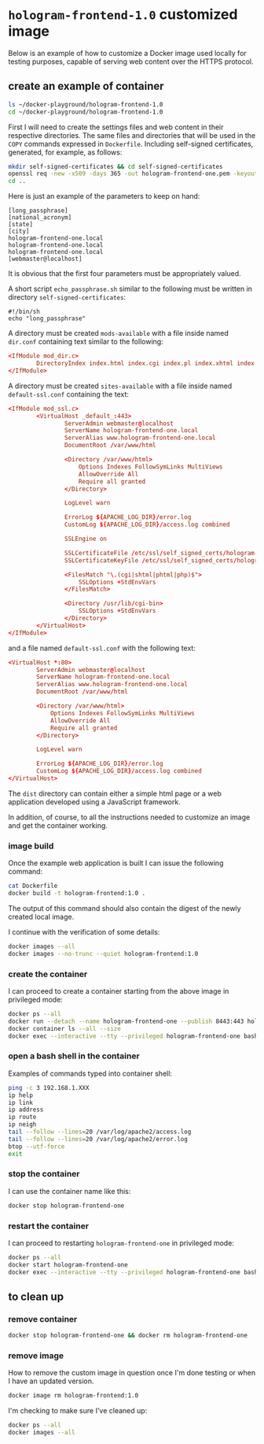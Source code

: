 # `hologram-frontend-1.0` customized image

Below is an example of how to customize a Docker image used locally for testing purposes, capable of serving web content over the HTTPS protocol.

## create an example of container

```bash
ls ~/docker-playground/hologram-frontend-1.0
cd ~/docker-playground/hologram-frontend-1.0
```

First I will need to create the settings files and web content in their respective directories.
The same files and directories that will be used in the `COPY` commands expressed in `Dockerfile`.
Including self-signed certificates, generated, for example, as follows:

```bash
mkdir self-signed-certificates && cd self-signed-certificates
openssl req -new -x509 -days 365 -out hologram-frontend-one.pem -keyout hologram-frontend-one.key
cd ..
```

Here is just an example of the parameters to keep on hand:

```text
[long_passphrase]
[national_acronym]
[state]
[city]
hologram-frontend-one.local
hologram-frontend-one.local
hologram-frontend-one.local
[webmaster@localhost]
```

It is obvious that the first four parameters must be appropriately valued.

A short script `echo_passphrase.sh` similar to the following must be written in directory `self-signed-certificates`:

```text
#!/bin/sh
echo "long_passphrase"
```

A directory must be created `mods-available` with a file inside named `dir.conf` containing text similar to the following:

```conf
<IfModule mod_dir.c>
        DirectoryIndex index.html index.cgi index.pl index.xhtml index.htm index.php
</IfModule>
```

A directory must be created `sites-available` with a file inside named `default-ssl.conf` containing the text:

```conf
<IfModule mod_ssl.c>
        <VirtualHost _default_:443>
                ServerAdmin webmaster@localhost
                ServerName hologram-frontend-one.local
                ServerAlias www.hologram-frontend-one.local
                DocumentRoot /var/www/html

                <Directory /var/www/html>
                    Options Indexes FollowSymLinks MultiViews
                    AllowOverride All
                    Require all granted
                </Directory>

                LogLevel warn

                ErrorLog ${APACHE_LOG_DIR}/error.log
                CustomLog ${APACHE_LOG_DIR}/access.log combined

                SSLEngine on

                SSLCertificateFile /etc/ssl/self_signed_certs/hologram-frontend-one.pem
                SSLCertificateKeyFile /etc/ssl/self_signed_certs/hologram-frontend-one.key

                <FilesMatch "\.(cgi|shtml|phtml|php)$">
                    SSLOptions +StdEnvVars
                </FilesMatch>

                <Directory /usr/lib/cgi-bin>
                    SSLOptions +StdEnvVars
                </Directory>
        </VirtualHost>
</IfModule>
```

and a file named `default-ssl.conf` with the following text:

```conf
<VirtualHost *:80>
        ServerAdmin webmaster@localhost
        ServerName hologram-frontend-one.local
        ServerAlias www.hologram-frontend-one.local
        DocumentRoot /var/www/html

        <Directory /var/www/html>
            Options Indexes FollowSymLinks MultiViews
            AllowOverride All
            Require all granted
        </Directory>

        LogLevel warn

        ErrorLog ${APACHE_LOG_DIR}/error.log
        CustomLog ${APACHE_LOG_DIR}/access.log combined
</VirtualHost>
```

The `dist` directory can contain either a simple html page or a web application developed using a JavaScript framework.

In addition, of course, to all the instructions needed to customize an image and get the container working.

### image build

Once the example web application is built I can issue the following command:

```bash
cat Dockerfile
docker build -t hologram-frontend:1.0 .
```

The output of this command should also contain the digest of the newly created local image.

I continue with the verification of some details:

```bash
docker images --all
docker images --no-trunc --quiet hologram-frontend:1.0
```

### create the container

I can proceed to create a container starting from the above image in privileged mode:

```bash
docker ps --all
docker run --detach --name hologram-frontend-one --publish 8443:443 hologram-frontend:1.0
docker container ls --all --size
docker exec --interactive --tty --privileged hologram-frontend-one bash
```

### open a bash shell in the container

Examples of commands typed into container shell:

```bash
ping -c 3 192.168.1.XXX
ip help
ip link
ip address
ip route
ip neigh
tail --follow --lines=20 /var/log/apache2/access.log
tail --follow --lines=20 /var/log/apache2/error.log
btop --utf-force
exit
```

### stop the container

I can use the container name like this:

```bash
docker stop hologram-frontend-one
```

### restart the container

I can proceed to restarting `hologram-frontend-one` in privileged mode:

```bash
docker ps --all
docker start hologram-frontend-one
docker exec --interactive --tty --privileged hologram-frontend-one bash
```

## to clean up

### remove container

```bash
docker stop hologram-frontend-one && docker rm hologram-frontend-one
```

### remove image

How to remove the custom image in question once I'm done testing or when I have an updated version.

```bash
docker image rm hologram-frontend:1.0
```

I'm checking to make sure I've cleaned up:

```bash
docker ps --all
docker images --all
```
